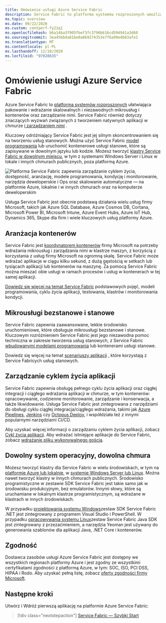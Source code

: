 ```yaml
---
title: Omówienie usługi Azure Service Fabric
description: Service Fabric to platforma systemów rozproszonych umożliwiająca tworzenie skalowalnych, niezawodnych i łatwych do zarządzania mikrousług.
ms.topic: overview
ms.date: 09/22/2020
ms.custom: contperf-fy21q1
ms.openlocfilehash: b6a14ba3f905fbef3fc3796b616cd594941a3d60
ms.sourcegitcommit: 3ea45bbda81be0a869274353e7f6a99e4b83afe2
ms.translationtype: MT
ms.contentlocale: pl-PL
ms.lasthandoff: 12/10/2020
ms.locfileid: "97028635"
---
```

# <a name="overview-of-azure-service-fabric"></a>Omówienie usługi Azure Service Fabric

Azure Service Fabric to [platforma systemów rozproszonych](#container-orchestration) ułatwiająca pakowanie i wdrażanie skalowalnych i niezawodnych mikrousług i kontenerów oraz zarządzanie nimi. Service Fabric również dotyczy znaczących wyzwań związanych z tworzeniem natywnych aplikacji w chmurze [i zarządzaniem nimi](#application-lifecycle-management) .

Kluczowy odróżniający Service Fabric jest jej silnym skoncentrowaniem się na tworzeniu usług stanowych. Można użyć Service Fabric [model programowania](#stateless-and-stateful-microservices) lub uruchomić kontenerowe usługi stanowe, które są zapisywane w dowolnym języku lub kodzie. Możesz tworzyć [klastry Service Fabric w dowolnym miejscu](#any-os-any-cloud), w tym z systemami Windows Server i Linux w lokale i innych chmurach publicznych, poza platformą Azure.

![Platforma Service Fabric zapewnia zarządzanie cyklem życia, dostępność, aranżację, modele programowania, kondycję i monitorowanie, narzędzia deweloperskie i Ops oraz skalowanie automatyczne — na platformie Azure, lokalnie i w innych chmurach oraz na komputerze deweloperskim][Image1]

Usługa Service Fabric jest obecnie podstawą działania wielu usług firmy Microsoft, takich jak Azure SQL Database, Azure Cosmos DB, Cortana, Microsoft Power BI, Microsoft Intune, Azure Event Hubs, Azure IoT Hub, Dynamics 365, Skype dla firm i wiele kluczowych usług platformy Azure.

## <a name="container-orchestration"></a>Aranżacja kontenerów

Service Fabric jest [koordynatorem kontenerów](service-fabric-cluster-resource-manager-introduction.md) firmy Microsoft na potrzeby wdrażania mikrousług i zarządzania nimi w klastrze maszyn, z korzyścią z korzystania z usług firmy Microsoft na ogromną skalę. Service Fabric może wdrażać aplikacje w ciągu kilku sekund, z dużą gęstością w setkach lub tysiącach aplikacji lub kontenerów na maszynę. Za pomocą Service Fabric można mieszać obie usługi w ramach procesów i usług w kontenerach w tej samej aplikacji.

[Dowiedz się więcej na temat Service Fabric](service-fabric-content-roadmap.md) podstawowych pojęć, modeli programowania, cyklu życia aplikacji, testowania, klastrów i monitorowania kondycji.

## <a name="stateless-and-stateful-microservices"></a>Mikrousługi bezstanowe i stanowe

Service Fabric zapewnia zaawansowane, lekkie środowisko uruchomieniowe, które obsługuje mikrousługi bezstanowe i stanowe. Kluczowym rozróżnieniem Service Fabric jest jego niezawodna pomoc techniczna w zakresie tworzenia usług stanowych, z Service Fabric [wbudowanymi modelami programowania](service-fabric-choose-framework.md) lub kontenerami usługi stanowe.

Dowiedz się więcej na temat [scenariuszy aplikacji](service-fabric-application-scenarios.md) , które korzystają z Service Fabricych usług stanowych.

## <a name="application-lifecycle-management"></a>Zarządzanie cyklem życia aplikacji

Service Fabric zapewnia obsługę pełnego cyklu życia aplikacji oraz ciągłej integracji i ciągłego wdrażania aplikacji w chmurze, w tym kontenerów: opracowywanie, codzienne monitorowanie, zarządzanie i konserwacja, a także likwidowanie. Usługa Service Fabric jest zintegrowana z narzędziami do obsługi cyklu ciągłej integracja/ciągłego wdrażania, takimi jak [Azure Pipelines](https://www.visualstudio.com/team-services/), [Jenkins](https://jenkins.io/index.html) czy [Octopus Deploy](https://octopus.com/), i współdziała też z innymi popularnymi narzędziami CI/CD.

Aby uzyskać więcej informacji o zarządzaniu cyklem życia aplikacji, zobacz [Cykl życia aplikacji](service-fabric-application-lifecycle.md). Aby wdrażać istniejące aplikacje do Service Fabric, zobacz [wdrażanie pliku wykonywalnego gościa](service-fabric-deploy-existing-app.md).

## <a name="any-os-any-cloud"></a>Dowolny system operacyjny, dowolna chmura

Możesz tworzyć klastry dla Service Fabric w wielu środowiskach, w tym na [platformie Azure lub lokalnie](service-fabric-deploy-anywhere.md), w [systemie Windows Server lub Linux](service-fabric-linux-windows-differences.md). Można nawet tworzyć klastry w innych chmurach publicznych. Środowisko programistyczne w zestawie SDK Service Fabric jest takie samo jak w środowisku produkcyjnym, bez emulatorów. Innymi słowy, które są uruchamiane w lokalnym klastrze programistycznym, są wdrażane w klastrach w innych środowiskach.

W przypadku [projektowania systemu Windows](service-fabric-get-started.md)zestaw SDK Service Fabric .NET jest zintegrowany z programem Visual Studio i PowerShell. W przypadku [opracowywania systemu Linux](service-fabric-get-started-linux.md)zestaw Service Fabric Java SDK jest zintegrowany z przezaćmieniem, a narzędzia Yeoman jest używany do generowania szablonów dla aplikacji Java, .NET Core i kontenerów.

## <a name="compliance"></a>Zgodność

Dostawca zasobów usługi Azure Service Fabric jest dostępny we wszystkich regionach platformy Azure i jest zgodny ze wszystkimi certyfikatami zgodności z platformą Azure, w tym: SOC, ISO, PCI DSS, HIPAA i Rodo. Aby uzyskać pełną listę, zobacz [oferty zgodności firmy Microsoft](https://www.microsoft.com/trustcenter/compliance/complianceofferings).

## <a name="next-steps"></a>Następne kroki

Utwórz i Wdróż pierwszą aplikację na platformie Azure Service Fabric:

> [!div class="nextstepaction"]
> [Service Fabric — Szybki Start][sf-quickstart]

[Image1]: media/service-fabric-overview/Service-Fabric-Overview.png
[sf-quickstart]: ./service-fabric-quickstart-dotnet.md
